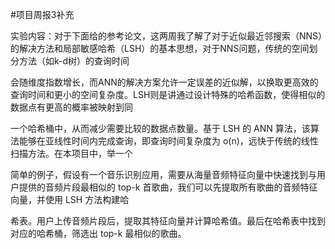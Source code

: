 #项目周报3补充

实验内容：对于下面给的参考论文，这两周我了解了对于近似最近邻搜索（NNS）的解决方法和局部敏感哈希（LSH）的基本思想，对于NNS问题，传统的空间划分方法（如k-d树）的查询时间

会随维度指数增长，而ANN的解决方案允许一定误差的近似解，以换取更高效的查询时间和更小的空间复杂度。LSH则是讲通过设计特殊的哈希函数，使得相似的数据点有更高的概率被映射到同

一个哈希桶中，从而减少需要比较的数据点数量。基于 LSH 的 ANN 算法，该算法能够在亚线性时间内完成查询，即查询时间复杂度为 o(n)，远快于传统的线性扫描方法。在本项目中，举一个

简单的例子，假设有一个音乐识别应用，需要从海量音频特征向量中快速找到与用户提供的音频片段最相似的 top-k 首歌曲，我们可以先提取所有歌曲的音频特征向量，并使用 LSH 方法构建哈

希表。用户上传音频片段后，提取其特征向量并计算哈希值。最后在哈希表中找到对应的哈希桶，筛选出 top-k 最相似的歌曲。